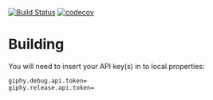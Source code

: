 [![Build Status](https://travis-ci.org/westonal/Giphy.svg?branch=master)](https://travis-ci.org/westonal/Giphy)
[![codecov](https://codecov.io/gh/westonal/Giphy/branch/master/graph/badge.svg)](https://codecov.io/gh/westonal/Giphy)

Building
==

You will need to insert your API key(s) in to local.properties:

    giphy.debug.api.token=
    giphy.release.api.token=
